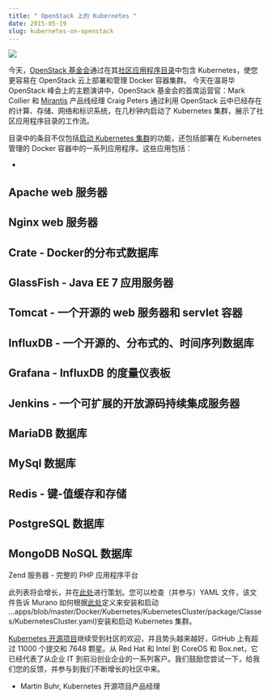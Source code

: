 ```yaml
---
title: " OpenStack 上的 Kubernetes "
date: 2015-05-19
slug: kubernetes-on-openstack
---
```


[![](https://3.bp.blogspot.com/-EOrCHChZJZE/VVZzq43g6CI/AAAAAAAAF-E/JUilRHk369E/s400/Untitled%2Bdrawing.jpg)](https://3.bp.blogspot.com/-EOrCHChZJZE/VVZzq43g6CI/AAAAAAAAF-E/JUilRHk369E/s1600/Untitled%2Bdrawing.jpg)


今天，[OpenStack 基金会](https://www.openstack.org/foundation/)通过在其[社区应用程序目录](http://apps.openstack.org/)中包含 Kubernetes，使您更容易在 OpenStack 云上部署和管理 Docker 容器集群。
今天在温哥华 OpenStack 峰会上的主题演讲中，OpenStack 基金会的首席运营官：Mark Collier 和 [Mirantis](https://www.mirantis.com/) 产品线经理 Craig Peters 通过利用 OpenStack 云中已经存在的计算、存储、网络和标识系统，在几秒钟内启动了 Kubernetes 集群，展示了社区应用程序目录的工作流。

目录中的条目不仅包括[启动 Kubernetes 集群](http://apps.openstack.org/#tab=murano-apps&asset=Kubernetes%20Cluster)的功能，还包括部署在 Kubernetes 管理的 Docker 容器中的一系列应用程序。这些应用包括：



-
Apache web 服务器
-
Nginx web 服务器
-
Crate - Docker的分布式数据库
-
GlassFish - Java EE 7 应用服务器
-
Tomcat - 一个开源的 web 服务器和 servlet 容器
-
InfluxDB - 一个开源的、分布式的、时间序列数据库
-
Grafana -   InfluxDB 的度量仪表板
-
Jenkins - 一个可扩展的开放源码持续集成服务器
-
MariaDB 数据库
-
MySql 数据库
-
Redis - 键-值缓存和存储
-
PostgreSQL 数据库
-
MongoDB NoSQL 数据库
-
Zend 服务器 - 完整的 PHP 应用程序平台

此列表将会增长，并在[此处](https://opendev.org/x/k8s-docker-suite-app-murano/src/branch/master/Kubernetes)进行策划。您可以检查（并参与）YAML 文件，该文件告诉 Murano 如何根据[此处](https://opendev.org/x/k8s-docker-suite-app-murano/src/branch/master/Kubernetes/KubernetesCluster/package/Classes/KubernetesCluster.yaml)定义来安装和启动 ...apps/blob/master/Docker/Kubernetes/KubernetesCluster/package/Classes/KubernetesCluster.yaml)安装和启动 Kubernetes 集群。

[Kubernetes 开源项目](https://github.com/GoogleCloudPlatform/kubernetes)继续受到社区的欢迎，并且势头越来越好，GitHub 上有超过 11000 个提交和 7648 颗星。从 Red Hat 和 Intel 到 CoreOS 和 Box.net，它已经代表了从企业 IT 到前沿创业企业的一系列客户。我们鼓励您尝试一下，给我们您的反馈，并参与到我们不断增长的社区中来。



- Martin Buhr, Kubernetes 开源项目产品经理


